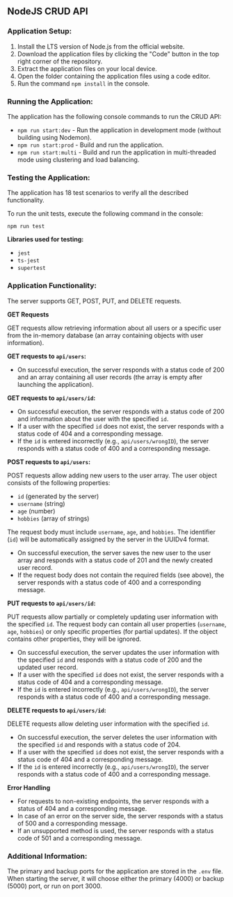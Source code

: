 ## NodeJS CRUD API

### Application Setup:

1. Install the LTS version of Node.js from the official website.
2. Download the application files by clicking the "Code" button in the top right corner of the repository.
3. Extract the application files on your local device.
4. Open the folder containing the application files using a code editor.
5. Run the command `npm install` in the console.

### Running the Application:

The application has the following console commands to run the CRUD API:

- `npm run start:dev` - Run the application in development mode (without building using Nodemon).
- `npm run start:prod` - Build and run the application.
- `npm run start:multi` - Build and run the application in multi-threaded mode using clustering and load balancing.

### Testing the Application:

The application has 18 test scenarios to verify all the described functionality.

To run the unit tests, execute the following command in the console:

`npm run test`

**Libraries used for testing:**

- `jest`
- `ts-jest`
- `supertest`

### Application Functionality:

The server supports GET, POST, PUT, and DELETE requests.

**GET Requests**

GET requests allow retrieving information about all users or a specific user from the in-memory database (an array containing objects with user information).

**GET requests to `api/users`:**

- On successful execution, the server responds with a status code of 200 and an array containing all user records (the array is empty after launching the application).

**GET requests to `api/users/id`:**

- On successful execution, the server responds with a status code of 200 and information about the user with the specified `id`.
- If a user with the specified `id` does not exist, the server responds with a status code of 404 and a corresponding message.
- If the `id` is entered incorrectly (e.g., `api/users/wrongID`), the server responds with a status code of 400 and a corresponding message.

**POST requests to `api/users`:**

POST requests allow adding new users to the user array.
The user object consists of the following properties:

- `id` (generated by the server)
- `username` (string)
- `age` (number)
- `hobbies` (array of strings)

The request body must include `username`, `age`, and `hobbies`. The identifier (`id`) will be automatically assigned by the server in the UUIDv4 format.

- On successful execution, the server saves the new user to the user array and responds with a status code of 201 and the newly created user record.
- If the request body does not contain the required fields (see above), the server responds with a status code of 400 and a corresponding message.

**PUT requests to `api/users/id`:**

PUT requests allow partially or completely updating user information with the specified `id`.
The request body can contain all user properties (`username`, `age`, `hobbies`) or only specific properties (for partial updates). If the object contains other properties, they will be ignored.

- On successful execution, the server updates the user information with the specified `id` and responds with a status code of 200 and the updated user record.
- If a user with the specified `id` does not exist, the server responds with a status code of 404 and a corresponding message.
- If the `id` is entered incorrectly (e.g., `api/users/wrongID`), the server responds with a status code of 400 and a corresponding message.

**DELETE requests to `api/users/id`:**

DELETE requests allow deleting user information with the specified `id`.

- On successful execution, the server deletes the user information with the specified `id` and responds with a status code of 204.
- If a user with the specified `id` does not exist, the server responds with a status code of 404 and a corresponding message.
- If the `id` is entered incorrectly (e.g., `api/users/wrongID`), the server responds with a status code of 400 and a corresponding message.

**Error Handling**

- For requests to non-existing endpoints, the server responds with a status of 404 and a corresponding message.
- In case of an error on the server side, the server responds with a status of 500 and a corresponding message.
- If an unsupported method is used, the server responds with a status code of 501 and a corresponding message.

### Additional Information:

The primary and backup ports for the application are stored in the `.env` file. When starting the server, it will choose either the primary (4000) or backup (5000) port, or run on port 3000.